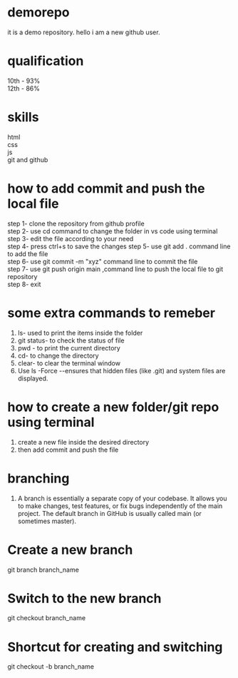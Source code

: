 # demorepo
it is a demo repository.
hello i am a new github user.
# qualification 
10th - 93% <br>
12th - 86% 
# skills
html <br>
css <br>
js<br>
git and github <br>
# how to add commit and push the local file
step 1- clone the repository from github profile <br>
step 2- use cd <filename> command to change the folder in vs code using terminal <br>
step 3- edit the file according to your need <br>
step 4- press ctrl+s to save the changes
step 5- use git add . command line to add the file <br>
step 6- use git commit -m "xyz" command line to commit the file <br>
step 7- use git push origin main ,command line to push the local file to git repository <br>
step 8- exit <br>
# some extra commands to remeber
1. ls- used to print the items inside the folder <br>
2. git status- to check the status of file <br>
3. pwd - to print the current directory <br>
4. cd- to change the directory <br>
5. clear- to clear the terminal window <br>
6. Use ls -Force --ensures that hidden files (like .git) and system files are displayed.
# how to create a new folder/git repo using terminal
1. create a new file inside the desired directory
2. then add commit and push the file 

# branching 
1. A branch is essentially a separate copy of your codebase. It allows you to make changes, test features, or fix bugs independently of the main project. The default branch in GitHub is usually called main (or sometimes master).
# Create a new branch
git branch branch_name

# Switch to the new branch
git checkout branch_name

# Shortcut for creating and switching
git checkout -b branch_name
